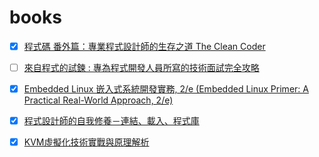 # books
* [x] [程式碼 番外篇：專業程式設計師的生存之道 The Clean Coder](http://www.books.com.tw/products/0010598217)
 
* [ ] [來自程式的試鍊 : 專為程式開發人員所寫的技術面試完全攻略](http://www.books.com.tw/products/0010552926)

* [x] [Embedded Linux 嵌入式系統開發實務, 2/e (Embedded Linux Primer: A Practical Real-World Approach, 2/e)](https://www.tenlong.com.tw/products/9789574429646)

* [x] [程式設計師的自我修養－連結、載入、程式庫](https://www.tenlong.com.tw/products/9789861818283)

* [x] [KVM虛擬化技術實戰與原理解析](http://yongluo2013.github.io/comments-for-kvm-book/)



